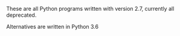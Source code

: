 These are all Python programs written with version 2.7, currently all deprecated.

Alternatives are written in Python 3.6

